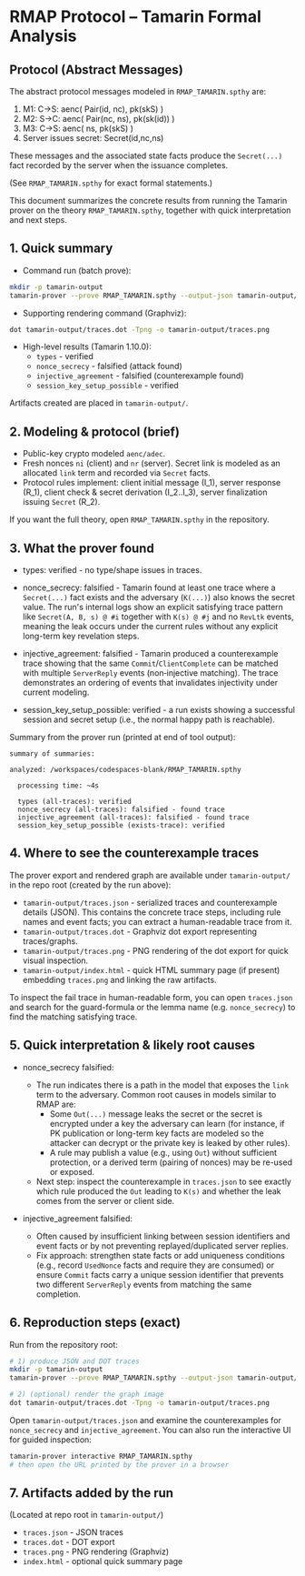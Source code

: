 # RMAP Protocol – Tamarin Formal Analysis

## Protocol (Abstract Messages)

The abstract protocol messages modeled in `RMAP_TAMARIN.spthy` are:

1. M1: C→S: aenc( Pair(id, nc), pk(skS) )
2. M2: S→C: aenc( Pair(nc, ns), pk(sk(id)) )
3. M3: C→S: aenc( ns, pk(skS) )
4. Server issues secret: Secret(id,nc,ns)

These messages and the associated state facts produce the `Secret(...)` fact recorded by the server when the issuance completes.

(See `RMAP_TAMARIN.spthy` for exact formal statements.)

This document summarizes the concrete results from running the Tamarin prover on the theory `RMAP_TAMARIN.spthy`, together with quick interpretation and next steps.

## 1. Quick summary

- Command run (batch prove):

```bash
mkdir -p tamarin-output
tamarin-prover --prove RMAP_TAMARIN.spthy --output-json tamarin-output/traces.json --output-dot tamarin-output/traces.dot -v
```

- Supporting rendering command (Graphviz):

```bash
dot tamarin-output/traces.dot -Tpng -o tamarin-output/traces.png
```

- High-level results (Tamarin 1.10.0):
  - `types` - verified
  - `nonce_secrecy` - falsified (attack found)
  - `injective_agreement` - falsified (counterexample found)
  - `session_key_setup_possible` - verified

Artifacts created are placed in `tamarin-output/`.

## 2. Modeling & protocol (brief)

- Public-key crypto modeled `aenc/adec`.
- Fresh nonces `ni` (client) and `nr` (server). Secret link is modeled as an allocated `link` term and recorded via `Secret` facts.
- Protocol rules implement: client initial message (I_1), server response (R_1), client check & secret derivation (I_2..I_3), server finalization issuing `Secret` (R_2).

If you want the full theory, open `RMAP_TAMARIN.spthy` in the repository.


## 3. What the prover found

- types: verified - no type/shape issues in traces.

- nonce_secrecy: falsified - Tamarin found at least one trace where a `Secret(...)` fact exists and the adversary (`K(...)`) also knows the secret value. The run's internal logs show an explicit satisfying trace pattern like `Secret(A, B, s) @ #i` together with `K(s) @ #j` and no `RevLtk` events, meaning the leak occurs under the current rules without any explicit long-term key revelation steps.

- injective_agreement: falsified - Tamarin produced a counterexample trace showing that the same `Commit`/`ClientComplete` can be matched with multiple `ServerReply` events (non‑injective matching). The trace demonstrates an ordering of events that invalidates injectivity under current modeling.

- session_key_setup_possible: verified - a run exists showing a successful session and secret setup (i.e., the normal happy path is reachable).

Summary from the prover run (printed at end of tool output):
```
summary of summaries:

analyzed: /workspaces/codespaces-blank/RMAP_TAMARIN.spthy

  processing time: ~4s

  types (all-traces): verified
  nonce_secrecy (all-traces): falsified - found trace
  injective_agreement (all-traces): falsified - found trace
  session_key_setup_possible (exists-trace): verified
```

## 4. Where to see the counterexample traces

The prover export and rendered graph are available under `tamarin-output/` in the repo root (created by the run above):

- `tamarin-output/traces.json` - serialized traces and counterexample details (JSON). This contains the concrete trace steps, including rule names and event facts; you can extract a human-readable trace from it.
- `tamarin-output/traces.dot` - Graphviz dot export representing traces/graphs.
- `tamarin-output/traces.png` - PNG rendering of the dot export for quick visual inspection.
- `tamarin-output/index.html` - quick HTML summary page (if present) embedding `traces.png` and linking the raw artifacts.

To inspect the fail trace in human-readable form, you can open `traces.json` and search for the guard-formula or the lemma name (e.g. `nonce_secrecy`) to find the matching satisfying trace.

## 5. Quick interpretation & likely root causes

- nonce_secrecy falsified:
  - The run indicates there is a path in the model that exposes the `link` term to the adversary. Common root causes in models similar to RMAP are:
    - Some `Out(...)` message leaks the secret or the secret is encrypted under a key the adversary can learn (for instance, if PK publication or long-term key facts are modeled so the attacker can decrypt or the private key is leaked by other rules).
    - A rule may publish a value (e.g., using `Out`) without sufficient protection, or a derived term (pairing of nonces) may be re-used or exposed.
  - Next step: inspect the counterexample in `traces.json` to see exactly which rule produced the `Out` leading to `K(s)` and whether the leak comes from the server or client side.

- injective_agreement falsified:
  - Often caused by insufficient linking between session identifiers and event facts or by not preventing replayed/duplicated server replies.
  - Fix approach: strengthen state facts or add uniqueness conditions (e.g., record `UsedNonce` facts and require they are consumed) or ensure `Commit` facts carry a unique session identifier that prevents two different `ServerReply` events from matching the same completion.

## 6. Reproduction steps (exact)

Run from the repository root:

```bash
# 1) produce JSON and DOT traces
mkdir -p tamarin-output
tamarin-prover --prove RMAP_TAMARIN.spthy --output-json tamarin-output/traces.json --output-dot tamarin-output/traces.dot -v

# 2) (optional) render the graph image
dot tamarin-output/traces.dot -Tpng -o tamarin-output/traces.png
```

Open `tamarin-output/traces.json` and examine the counterexamples for `nonce_secrecy` and `injective_agreement`. You can also run the interactive UI for guided inspection:

```bash
tamarin-prover interactive RMAP_TAMARIN.spthy
# then open the URL printed by the prover in a browser
```

## 7. Artifacts added by the run

(Located at repo root in `tamarin-output/`)

- `traces.json` - JSON traces
- `traces.dot` - DOT export
- `traces.png` - PNG rendering (Graphviz)
- `index.html` - optional quick summary page
